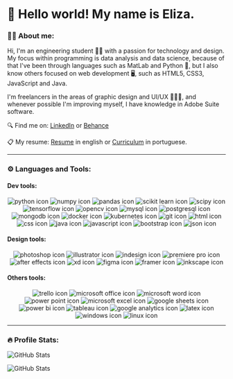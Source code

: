 <!--
**wollieliza/wollieliza** is a ✨ _special_ ✨ repository because its `README.md` (this file) appears on your GitHub profile.
-->

# 👋 Hello world! My name is Eliza.

### 👩‍💻 About me:

Hi, I'm an engineering student 👩‍🔧 with a passion for technology and design. My focus within programming is data analysis and data science, because of that I've been through languages such as MatLab and Python 🐍, but I also know others focused on web development 🖥️, such as HTML5, CSS3, JavaScript and Java.

I'm freelancers in the areas of graphic design and UI/UX 👩🏻‍🎨, and whenever possible I'm improving myself, I have knowledge in Adobe Suite software.


🔍 Find me on: [LinkedIn](https://www.linkedin.com/in/elizawollinger/) or [Behance](https://www.behance.net/elizawollinger)

📋 My resume: [Resume](https://drive.google.com/file/d/13tdTVR49mQZyjU6VLZLhiPfNw5jtHwgm/view?usp=sharing) in english or [Curriculum](https://drive.google.com/file/d/12TPiPGFBPSgeGHpuMyyyGs4NZyOLAXwR/view?usp=sharing) in portuguese.

---

### ⚙️ Languages and Tools:

#### Dev tools:

<div align="center" id="badges"> 
  <img id="python" src="https://img.shields.io/badge/Python-FFD43B?style=for-the-badge&logo=python&logoColor=darkgreen" alt="python icon"/>
  <img id="numpy" src="https://img.shields.io/badge/Numpy-777BB4?style=for-the-badge&logo=numpy&logoColor=white" alt="numpy icon"/>
  <img id="pandas" src="https://img.shields.io/badge/Pandas-2C2D72?style=for-the-badge&logo=pandas&logoColor=white" alt="pandas icon"/>
  <img id="scikit-learn" src="https://img.shields.io/badge/scikit_learn-F7931E?style=for-the-badge&logo=scikit-learn&logoColor=white" alt="scikit learn icon"/>
  <img id="scipy" src="https://img.shields.io/badge/SciPy-654FF0?style=for-the-badge&logo=SciPy&logoColor=white" alt="scipy icon"/>
  <img id="tensorflow" src="https://img.shields.io/badge/TensorFlow-FF6F00?style=for-the-badge&logo=TensorFlow&logoColor=white" alt="tensorflow icon"/>
  <img id="opencv" src="https://img.shields.io/badge/OpenCV-27338e?style=for-the-badge&logo=OpenCV&logoColor=white" alt="opencv icon"/>
  <img id="mysql" src="https://img.shields.io/badge/MySQL-005C84?style=for-the-badge&logo=mysql&logoColor=white" alt="mysql icon"/>
  <img id="postgresql" src="https://img.shields.io/badge/PostgreSQL-316192?style=for-the-badge&logo=postgresql&logoColor=white" alt="postgresql icon"/>
  <img id="mongodb" src="https://img.shields.io/badge/MongoDB-4EA94B?style=for-the-badge&logo=mongodb&logoColor=white" alt="mongodb icon"/>
  <img id="docker" src="https://img.shields.io/badge/Docker-2CA5E0?style=for-the-badge&logo=docker&logoColor=white" alt="docker icon"/>
  <img id="kubernetes" src="https://img.shields.io/badge/kubernetes-326ce5.svg?&style=for-the-badge&logo=kubernetes&logoColor=white" alt="kubernetes icon"/>
  <img id="git" src="https://img.shields.io/badge/GIT-E44C30?style=for-the-badge&logo=git&logoColor=white" alt="git icon"/>
  <img id="html" src="https://img.shields.io/badge/HTML5-E34F26?style=for-the-badge&logo=html5&logoColor=white" alt="html icon"/>
  <img id="css" src="https://img.shields.io/badge/CSS3-1572B6?style=for-the-badge&logo=css3&logoColor=white" alt="css icon"/>
  <img id="java" src="https://img.shields.io/badge/Java-ED8B00?style=for-the-badge&logo=java&logoColor=white" alt="java icon"/>
  <img id="javascript" src="https://img.shields.io/badge/JavaScript-323330?style=for-the-badge&logo=javascript&logoColor=F7DF1E" alt="javascript icon"/>
  <img id="bootstrap" src="https://img.shields.io/badge/Bootstrap-563D7C?style=for-the-badge&logo=bootstrap&logoColor=white" alt="bootstrap icon"/>
  <img id="json" src="https://img.shields.io/badge/json-5E5C5C?style=for-the-badge&logo=json&logoColor=white" alt="json icon"/>
</div>


#### Design tools:

<div align="center" id="badges"> 
  <img id="photoshop" src="https://img.shields.io/badge/Adobe%20Photoshop-31A8FF?style=for-the-badge&logo=Adobe%20Photoshop&logoColor=black" alt="photoshop icon"/>
  <img id="illustrator" src="https://img.shields.io/badge/Adobe%20Illustrator-FF9A00?style=for-the-badge&logo=adobe%20illustrator&logoColor=white" alt="illustrator icon"/>
  <img id="indesign" src="https://img.shields.io/badge/Adobe%20InDesign-FF3366?style=for-the-badge&logo=Adobe%20InDesign&logoColor=white" alt="indesign icon"/>
  <img id="premiere-pro" src="https://img.shields.io/badge/Adobe%20Premiere%20Pro-9999FF?style=for-the-badge&logo=Adobe%20Premiere%20Pro&logoColor=white" alt="premiere pro icon"/>
  <img id="after-effects" src="https://img.shields.io/badge/Adobe%20after%20affects-CF96FD?style=for-the-badge&logo=Adobe%20after%20effects&logoColor=393665" alt="after effects icon"/>
  <img id="xd" src="https://img.shields.io/badge/Adobe%20XD-470137?style=for-the-badge&logo=Adobe%20XD&logoColor=#FF61F6" alt="xd icon"/>
  <img id="figma" src="https://img.shields.io/badge/Figma-F24E1E?style=for-the-badge&logo=figma&logoColor=white" alt="figma icon"/>
  <img id="framer" src="https://img.shields.io/badge/Framer-black?style=for-the-badge&logo=framer&logoColor=blue" alt="framer icon"/>
  <img id="inkscape" src="https://img.shields.io/badge/Inkscape-000000?style=for-the-badge&logo=Inkscape&logoColor=white" alt="inkscape icon"/>
</div>


#### Others tools:

<div align="center" id="badges"> 
  <img id="trello" src="https://img.shields.io/badge/Trello-0052CC?style=for-the-badge&logo=trello&logoColor=white" alt="trello icon"/>
  <img id="office" src="https://img.shields.io/badge/Microsoft_Office-D83B01?style=for-the-badge&logo=microsoft-office&logoColor=white" alt="microsoft office icon"/>
  <img id="word" src="https://img.shields.io/badge/Microsoft_Word-2B579A?style=for-the-badge&logo=microsoft-word&logoColor=white" alt="microsoft word icon"/>
  <img id="power-point" src="https://img.shields.io/badge/Microsoft_PowerPoint-B7472A?style=for-the-badge&logo=microsoft-powerpoint&logoColor=white" alt="power point icon"/>
  <img id="excel" src="https://img.shields.io/badge/Microsoft_Excel-217346?style=for-the-badge&logo=microsoft-excel&logoColor=white" alt="microsoft excel icon"/>
  <img id="sheets" src="https://img.shields.io/badge/Google%20Sheets-34A853?style=for-the-badge&logo=google-sheets&logoColor=white" alt="google sheets icon"/>
  <img id="power-bi" src="https://img.shields.io/badge/PowerBI-F2C811?style=for-the-badge&logo=Power%20BI&logoColor=white" alt="power bi icon"/>
  <img id="tableau" src="https://img.shields.io/badge/Tableau-E97627?style=for-the-badge&logo=Tableau&logoColor=white" alt="tableau icon"/>
  <img id="analytics" src="https://img.shields.io/badge/Google%20Analytics-E37400?style=for-the-badge&logo=google%20analytics&logoColor=white" alt="google analytics icon"/>
  <img id="latex" src="https://img.shields.io/badge/LaTeX-47A141?style=for-the-badge&logo=LaTeX&logoColor=white" alt="latex icon"/>
  <img id="windows" src="https://img.shields.io/badge/Windows-0078D6?style=for-the-badge&logo=windows&logoColor=white" alt="windows icon"/>
  <img id="linux" src="https://img.shields.io/badge/Linux-FCC624?style=for-the-badge&logo=linux&logoColor=black" alt="linux icon"/>
</div>

---

### 🔥 Profile Stats:

![GitHub Stats](https://github-readme-stats.vercel.app/api?username=wollieliza&show_icons=true&theme=graywhite)

![GitHub Stats](https://github-readme-streak-stats.herokuapp.com/?user=wollieliza&theme=graywhite)


